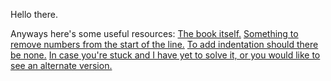 Hello there. 

Anyways here's some useful resources:
[The book itself.](https://www.pearson.com/en-us/subject-catalog/p/starting-out-with-c-from-control-structures-to-objects/P200000003320/9780137450626)
[Something to remove numbers from the start of the line.](https://remove-line-numbers.ruurtjan.com/)
[To add indentation should there be none.](https://formatter.org/)
[In case you're stuck and I have yet to solve it, or you would like to see an alternate version.](https://jesushilarioh.com/c-plus-plus-programming-challenge-solutions/)
